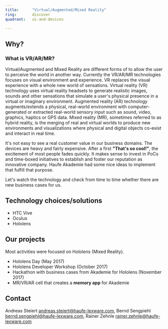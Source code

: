 ```yaml
---
title:      "Virtual/Augmented/Mixed Reality"
ring:       discover
quadrant:   ui-and-devices

---
```


## Why? ##

### What is VR/AR/MR? ###

Virtual/Augmented and Mixed Reality are different forms of to allow the user to perceive the world in another way.
Currently the VR/AR/MR technologies focuses on visual environment and experience.
VR replaces the visual experience with a whole new world of sensations.
Virtual reality (VR) technology uses virtual reality headsets to generate realistic images, sounds and other sensations that simulate a user's physical presence in a virtual or imaginary environment.
Augmented reality (AR) technology augments/extends a physical, real-world environment with computer-generated or extracted real-world sensory input such as sound, video, graphics, haptics or GPS data.
Mixed reality (MR), sometimes referred to as hybrid reality, is the merging of real and virtual worlds to produce new environments and visualizations where physical and digital objects co-exist and interact in real time.

It's not easy to see a real customer value in our business domains. 
The devices are heavy and fairly expensive. After a first **"That's so cool!"**, the excitement of most people fades quickly.
It makes sense to invest in PoCs and time-boxed initiatives to establish and foster our reputation as innovative company.
Haufe Akademie had some nice ideas to implement that fulfill that purpose.

Let's watch the technology and check from time to time whether there are new business cases for us.

## Technology choices/solutions ##

- HTC Vive
- Oculus
- Hololens

## Our projects ##

Most activities were focused on Hololens (Mixed Reality).

- Hololens Day (May 2017)
- Hololens Developer Workshop (October 2017)
- Hackathon with business cases from Akademie for Hololens (November 2017)
- MR/VR/AR cell that creates a **memory app** for Akademie

## Contact ##

Andreas Steiert <andreas.steiert@haufe-lexware.com>, Bernd Sengpiehl <bernd.sengpiehl@haufe-lexware.com>, Rainer Zehnle <rainer.zehnle@haufe-lexware.com>
